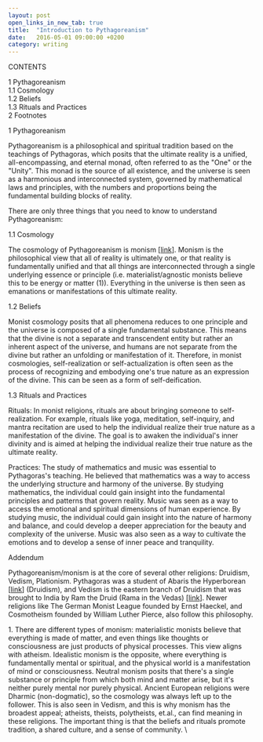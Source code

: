 ```yaml
---
layout: post
open_links_in_new_tab: true
title:  "Introduction to Pythagoreanism"
date:   2016-05-01 09:00:00 +0200
category: writing
---
```


CONTENTS

1 Pythagoreanism\
1.1 Cosmology\
1.2 Beliefs\
1.3 Rituals and Practices\
2 Footnotes

1 Pythagoreanism

Pythagoreanism is a philosophical and spiritual tradition based on the teachings of Pythagoras, which posits that the ultimate reality is a unified, all-encompassing, and eternal monad, often referred to as the "One" or the "Unity". This monad is the source of all existence, and the universe is seen as a harmonious and interconnected system, governed by mathematical laws and principles, with the numbers and proportions being the fundamental building blocks of reality.

There are only three things that you need to know to understand Pythagoreanism:

1.1 Cosmology

The cosmology of Pythagoreanism is monism \[[link](https://en.wikipedia.org/wiki/Monism)\]. Monism is the philosophical view that all of reality is ultimately one, or that reality is fundamentally unified and that all things are interconnected through a single underlying essence or principle (i.e. materialist/agnostic monists believe this to be energy or matter (1)). Everything in the universe is then seen as emanations or manifestations of this ultimate reality.

1.2 Beliefs

Monist cosmology posits that all phenomena reduces to one principle and the universe is composed of a single fundamental substance. This means that the divine is not a separate and transcendent entity but rather an inherent aspect of the universe, and humans are not separate from the divine but rather an unfolding or manifestation of it. Therefore, in monist cosmologies, self-realization or self-actualization is often seen as the process of recognizing and embodying one's true nature as an expression of the divine. This can be seen as a form of self-deification.

1.3 Rituals and Practices

Rituals: In monist religions, rituals are about bringing someone to self-realization. For example, rituals like yoga, meditation, self-inquiry, and mantra recitation are used to help the individual realize their true nature as a manifestation of the divine. The goal is to awaken the individual's inner divinity and is aimed at helping the individual realize their true nature as the ultimate reality.

Practices: The study of mathematics and music was essential to Pythagoras's teaching. He believed that mathematics was a way to access the underlying structure and harmony of the universe. By studying mathematics, the individual could gain insight into the fundamental principles and patterns that govern reality. Music was seen as a way to access the emotional and spiritual dimensions of human experience. By studying music, the individual could gain insight into the nature of harmony and balance, and could develop a deeper appreciation for the beauty and complexity of the universe. Music was also seen as a way to cultivate the emotions and to develop a sense of inner peace and tranquility.

Addendum

Pythagoreanism/monism is at the core of several other religions: Druidism, Vedism, Plationism. Pythagoras was a student of Abaris the Hyperborean \[[link](https://en.wikipedia.org/wiki/Abaris_the_Hyperborean)\] (Druidism), and Vedism is the eastern branch of Druidism that was brought to India by Ram the Druid (Rama in the Vedas) \[[link](https://www.academia.edu/13113385/Druidism_and_Vedism_Compared)\]. Newer religions like The German Monist League founded by Ernst Haeckel, and Cosmotheism founded by William Luther Pierce, also follow this philosophy. 

1\. There are different types of monism: materialistic monists believe that everything is made of matter, and even things like thoughts or consciousness are just products of physical processes. This view aligns with atheism. Idealistic monism is the opposite, where everything is fundamentally mental or spiritual, and the physical world is a manifestation of mind or consciousness. Neutral monism posits that there's a single substance or principle from which both mind and matter arise, but it's neither purely mental nor purely physical. Ancient European religions were Dharmic (non-dogmatic), so the cosmology was always left up to the follower. This is also seen in Vedism, and this is why monism has the broadest appeal; atheists, theists, polytheists, et.al., can find meaning in these religions. The important thing is that the beliefs and rituals promote tradition, a shared culture, and a sense of community. \
